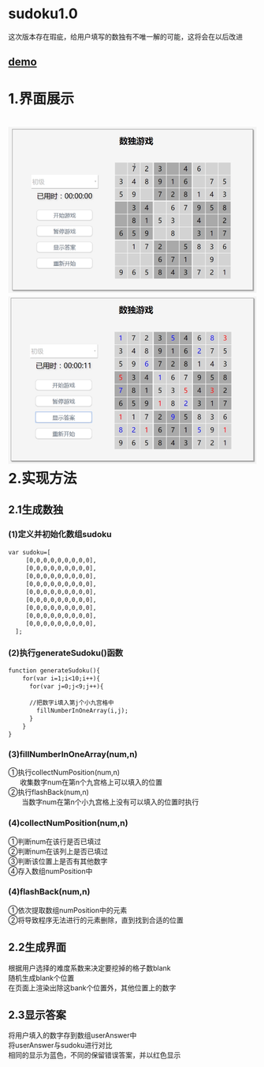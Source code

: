 # sudoku1.0
这次版本存在瑕疵，给用户填写的数独有不唯一解的可能，这将会在以后改进

## [demo](https://michwh.github.io/sudoku1.0/index.html)

1.界面展示
======
![](https://github.com/michwh/sudoku1.0/blob/master/images/1.jpg)
![](https://github.com/michwh/sudoku1.0/blob/master/images/2.jpg)
2.实现方法
======
2.1生成数独
-------
### (1)定义并初始化数组sudoku
```
var sudoku=[
     [0,0,0,0,0,0,0,0,0],
     [0,0,0,0,0,0,0,0,0],
     [0,0,0,0,0,0,0,0,0],
     [0,0,0,0,0,0,0,0,0],
     [0,0,0,0,0,0,0,0,0],
     [0,0,0,0,0,0,0,0,0],
     [0,0,0,0,0,0,0,0,0],
     [0,0,0,0,0,0,0,0,0],
     [0,0,0,0,0,0,0,0,0],
  ]; 
  ```
### (2)执行generateSudoku()函数
```
function generateSudoku(){
    for(var i=1;i<10;i++){
      for(var j=0;j<9;j++){

      //把数字i填入第j个小九宫格中
        fillNumberInOneArray(i,j);
      }
    }
}
```
### (3)fillNumberInOneArray(num,n)
 ①执行collectNumPosition(num,n)<br>
        收集数字num在第n个九宫格上可以填入的位置<br>
②执行flashBack(num,n)<br>
        当数字num在第n个小九宫格上没有可以填入的位置时执行<br>
### (4)collectNumPosition(num,n)
 ①判断num在该行是否已填过<br>
  ②判断num在该列上是否已填过<br>
  ③判断该位置上是否有其他数字<br>
 ④存入数组numPosition中<br>
 
 ### (4)flashBack(num,n)
 ①依次提取数组numPosition中的元素<br>
  ②将导致程序无法进行的元素删除，直到找到合适的位置<br>
 
 2.2生成界面
 --------
  根据用户选择的难度系数来决定要挖掉的格子数blank<br>
 随机生成blank个位置<br>
 在页面上渲染出除这bank个位置外，其他位置上的数字<br>

2.3显示答案
--------
  将用户填入的数字存到数组userAnswer中<br>
  将userAnswer与sudoku进行对比<br>
 相同的显示为蓝色，不同的保留错误答案，并以红色显示<br>





 

